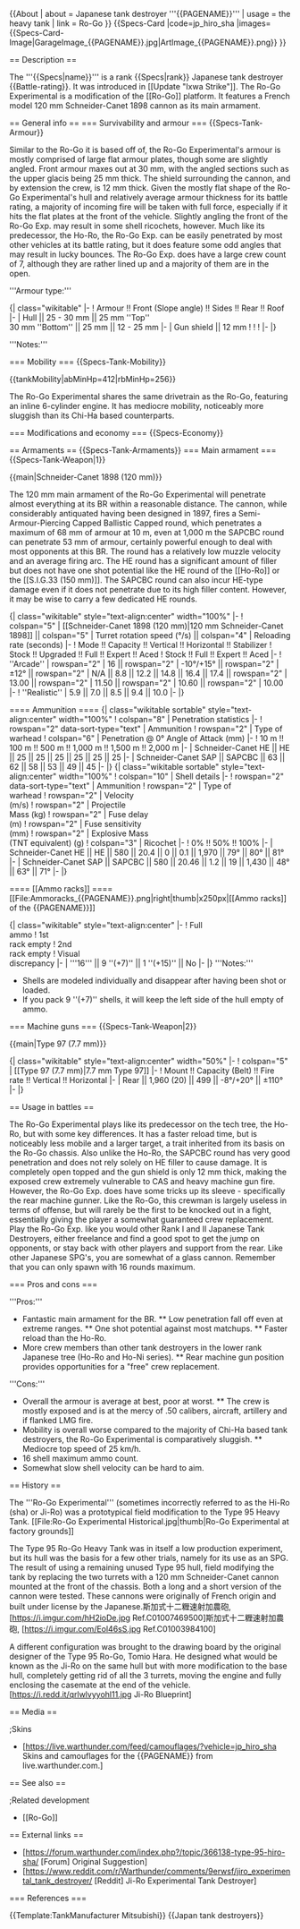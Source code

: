{{About
| about = Japanese tank destroyer '''{{PAGENAME}}'''
| usage = the heavy tank
| link = Ro-Go
}}
{{Specs-Card
|code=jp_hiro_sha
|images={{Specs-Card-Image|GarageImage_{{PAGENAME}}.jpg|ArtImage\_{{PAGENAME}}.png}}
}}

== Description ==

<!-- ''In the description, the first part should be about the history of the creation and combat usage of the vehicle, as well as its key features. In the second part, tell the reader about the ground vehicle in the game. Insert a screenshot of the vehicle, so that if the novice player does not remember the vehicle by name, he will immediately understand what kind of vehicle the article is talking about.'' -->

The '''{{Specs|name}}''' is a rank {{Specs|rank}} Japanese tank destroyer {{Battle-rating}}. It was introduced in [[Update "Ixwa Strike"]]. The Ro-Go Experimental is a modification of the [[Ro-Go]] platform. It features a French model 120 mm Schneider-Canet 1898 cannon as its main armament.

== General info ==
=== Survivability and armour ===
{{Specs-Tank-Armour}}

<!-- ''Describe armour protection. Note the most well protected and key weak areas. Appreciate the layout of modules as well as the number and location of crew members. Is the level of armour protection sufficient, is the placement of modules helpful for survival in combat? If necessary use a visual template to indicate the most secure and weak zones of the armour.'' -->

Similar to the Ro-Go it is based off of, the Ro-Go Experimental's armour is mostly comprised of large flat armour plates, though some are slightly angled. Front armour maxes out at 30 mm, with the angled sections such as the upper glacis being 25 mm thick. The shield surrounding the cannon, and by extension the crew, is 12 mm thick. Given the mostly flat shape of the Ro-Go Experimental's hull and relatively average armour thickness for its battle rating, a majority of incoming fire will be taken with full force, especially if it hits the flat plates at the front of the vehicle. Slightly angling the front of the Ro-Go Exp. may result in some shell ricochets, however. Much like its predecessor, the Ho-Ro, the Ro-Go Exp. can be easily penetrated by most other vehicles at its battle rating, but it does feature some odd angles that may result in lucky bounces. The Ro-Go Exp. does have a large crew count of 7, although they are rather lined up and a majority of them are in the open.

'''Armour type:''' <!-- The types of armour present on the vehicle and their general locations -->

<!-- Example: * Rolled homogeneous armour (Front, Side, Rear, Hull roof)
* Cast homogeneous armour (Turret, Transmission area) -->

{| class="wikitable"
|-
! Armour !! Front (Slope angle) !! Sides !! Rear !! Roof
|-
| Hull || 25 - 30 mm || 25 mm ''Top'' <br> 30 mm ''Bottom'' || 25 mm || 12 - 25 mm
|-
| Gun shield || 12 mm
!
!
!
|-
|}

'''Notes:''' <!-- Any additional notes which the user needs to be aware of -->

<!-- Example: * Suspension wheels are 20 mm thick, tracks are 30 mm thick, and torsion bars are 60 mm thick. -->

=== Mobility ===
{{Specs-Tank-Mobility}}

<!-- ''Write about the mobility of the ground vehicle. Estimate the specific power and manoeuvrability, as well as the maximum speed forwards and backwards.'' -->

{{tankMobility|abMinHp=412|rbMinHp=256}}

The Ro-Go Experimental shares the same drivetrain as the Ro-Go, featuring an inline 6-cylinder engine. It has mediocre mobility, noticeably more sluggish than its Chi-Ha based counterparts.

=== Modifications and economy ===
{{Specs-Economy}}

== Armaments ==
{{Specs-Tank-Armaments}}
=== Main armament ===
{{Specs-Tank-Weapon|1}}

<!-- ''Give the reader information about the characteristics of the main gun. Assess its effectiveness in a battle based on the reloading speed, ballistics and the power of shells. Do not forget about the flexibility of the fire, that is how quickly the cannon can be aimed at the target, open fire on it and aim at another enemy. Add a link to the main article on the gun: <code><nowiki>{{main|Name of the weapon}}</nowiki></code>. Describe in general terms the ammunition available for the main gun. Give advice on how to use them and how to fill the ammunition storage.'' -->

{{main|Schneider-Canet 1898 (120 mm)}}

The 120 mm main armament of the Ro-Go Experimental will penetrate almost everything at its BR within a reasonable distance. The cannon, while considerably antiquated having been designed in 1897, fires a Semi-Armour-Piercing Capped Ballistic Capped round, which penetrates a maximum of 68 mm of armour at 10 m, even at 1,000 m the SAPCBC round can penetrate 53 mm of armour, certainly powerful enough to deal with most opponents at this BR. The round has a relatively low muzzle velocity and an average firing arc. The HE round has a significant amount of filler but does not have one shot potential like the HE round of the [[Ho-Ro]] or the [[S.I.G.33 (150 mm)]]. The SAPCBC round can also incur HE-type damage even if it does not penetrate due to its high filler content. However, it may be wise to carry a few dedicated HE rounds.

{| class="wikitable" style="text-align:center" width="100%"
|-
! colspan="5" | [[Schneider-Canet 1898 (120 mm)|120 mm Schneider-Canet 1898]] || colspan="5" | Turret rotation speed (°/s) || colspan="4" | Reloading rate (seconds)
|-
! Mode !! Capacity !! Vertical !! Horizontal !! Stabilizer
! Stock !! Upgraded !! Full !! Expert !! Aced
! Stock !! Full !! Expert !! Aced
|-
! ''Arcade''
| rowspan="2" | 16 || rowspan="2" | -10°/+15° || rowspan="2" | ±12° || rowspan="2" | N/A || 8.8 || 12.2 || 14.8 || 16.4 || 17.4 || rowspan="2" | 13.00 || rowspan="2" | 11.50 || rowspan="2" | 10.60 || rowspan="2" | 10.00
|-
! ''Realistic''
| 5.9 || 7.0 || 8.5 || 9.4 || 10.0
|-
|}

==== Ammunition ====
{| class="wikitable sortable" style="text-align:center" width="100%"
! colspan="8" | Penetration statistics
|-
! rowspan="2" data-sort-type="text" | Ammunition
! rowspan="2" | Type of<br>warhead
! colspan="6" | Penetration @ 0° Angle of Attack (mm)
|-
! 10 m !! 100 m !! 500 m !! 1,000 m !! 1,500 m !! 2,000 m
|-
| Schneider-Canet HE || HE || 25 || 25 || 25 || 25 || 25 || 25
|-
| Schneider-Canet SAP || SAPCBC || 63 || 62 || 58 || 53 || 49 || 45
|-
|}
{| class="wikitable sortable" style="text-align:center" width="100%"
! colspan="10" | Shell details
|-
! rowspan="2" data-sort-type="text" | Ammunition
! rowspan="2" | Type of<br>warhead
! rowspan="2" | Velocity<br>(m/s)
! rowspan="2" | Projectile<br>Mass (kg)
! rowspan="2" | Fuse delay<br>(m)
! rowspan="2" | Fuse sensitivity<br>(mm)
! rowspan="2" | Explosive Mass<br>(TNT equivalent) (g)
! colspan="3" | Ricochet
|-
! 0% !! 50% !! 100%
|-
| Schneider-Canet HE || HE || 580 || 20.4 || 0 || 0.1 || 1,970 || 79° || 80° || 81°
|-
| Schneider-Canet SAP || SAPCBC || 580 || 20.46 || 1.2 || 19 || 1,430 || 48° || 63° || 71°
|-
|}

==== [[Ammo racks]] ====
[[File:Ammoracks_{{PAGENAME}}.png|right|thumb|x250px|[[Ammo racks]] of the {{PAGENAME}}]]

<!-- '''Last updated: 2.15.1.70''' -->

{| class="wikitable" style="text-align:center"
|-
! Full<br>ammo
! 1st<br>rack empty
! 2nd<br>rack empty
! Visual<br>discrepancy
|-
| '''16''' || 9&nbsp;''(+7)'' || 1&nbsp;''(+15)'' || No
|-
|}
'''Notes:'''

- Shells are modeled individually and disappear after having been shot or loaded.
- If you pack 9&nbsp;''(+7)'' shells, it will keep the left side of the hull empty of ammo.

=== Machine guns ===
{{Specs-Tank-Weapon|2}}

<!-- ''Offensive and anti-aircraft machine guns not only allow you to fight some aircraft but also are effective against lightly armoured vehicles. Evaluate machine guns and give recommendations on its use.'' -->

{{main|Type 97 (7.7 mm)}}

{| class="wikitable" style="text-align:center" width="50%"
|-
! colspan="5" | [[Type 97 (7.7 mm)|7.7 mm Type 97]]
|-
! Mount !! Capacity (Belt) !! Fire rate !! Vertical !! Horizontal
|-
| Rear || 1,960 (20) || 499 || -8°/+20° || ±110°
|-
|}

== Usage in battles ==

<!-- ''Describe the tactics of playing in the vehicle, the features of using vehicles in the team and advice on tactics. Refrain from creating a "guide" - do not impose a single point of view but instead give the reader food for thought. Describe the most dangerous enemies and give recommendations on fighting them. If necessary, note the specifics of the game in different modes (AB, RB, SB).'' -->

The Ro-Go Experimental plays like its predecessor on the tech tree, the Ho-Ro, but with some key differences. It has a faster reload time, but is noticeably less mobile and a larger target, a trait inherited from its basis on the Ro-Go chassis. Also unlike the Ho-Ro, the SAPCBC round has very good penetration and does not rely solely on HE filler to cause damage. It is completely open topped and the gun shield is only 12 mm thick, making the exposed crew extremely vulnerable to CAS and heavy machine gun fire. However, the Ro-Go Exp. does have some tricks up its sleeve - specifically the rear machine gunner. Like the Ro-Go, this crewman is largely useless in terms of offense, but will rarely be the first to be knocked out in a fight, essentially giving the player a somewhat guaranteed crew replacement. Play the Ro-Go Exp. like you would other Rank I and II Japanese Tank Destroyers, either freelance and find a good spot to get the jump on opponents, or stay back with other players and support from the rear. Like other Japanese SPG's, you are somewhat of a glass cannon. Remember that you can only spawn with 16 rounds maximum.

=== Pros and cons ===

<!-- ''Summarise and briefly evaluate the vehicle in terms of its characteristics and combat effectiveness. Mark its pros and cons in a bulleted list. Try not to use more than 6 points for each of the characteristics. Avoid using categorical definitions such as "bad", "good" and the like - use substitutions with softer forms such as "inadequate" and "effective".'' -->

'''Pros:'''

- Fantastic main armament for the BR.
  ** Low penetration fall off even at extreme ranges.
  ** One shot potential against most matchups.
  \*\* Faster reload than the Ho-Ro.
- More crew members than other tank destroyers in the lower rank Japanese tree (Ho-Ro and Ho-Ni series).
  \*\* Rear machine gun position provides opportunities for a "free" crew replacement.

'''Cons:'''

- Overall the armour is average at best, poor at worst.
  \*\* The crew is mostly exposed and is at the mercy of .50 calibers, aircraft, artillery and if flanked LMG fire.
- Mobility is overall worse compared to the majority of Chi-Ha based tank destroyers, the Ro-Go Experimental is comparatively sluggish.
  \*\* Mediocre top speed of 25 km/h.
- 16 shell maximum ammo count.
- Somewhat slow shell velocity can be hard to aim.

== History ==

<!-- ''Describe the history of the creation and combat usage of the vehicle in more detail than in the introduction. If the historical reference turns out to be too long, take it to a separate article, taking a link to the article about the vehicle and adding a block "/History" (example: <nowiki>https://wiki.warthunder.com/(Vehicle-name)/History</nowiki>) and add a link to it here using the <code>main</code> template. Be sure to reference text and sources by using <code><nowiki><ref></ref></nowiki></code>, as well as adding them at the end of the article with <code><nowiki><references /></nowiki></code>. This section may also include the vehicle's dev blog entry (if applicable) and the in-game encyclopedia description (under <code><nowiki>=== In-game description ===</nowiki></code>, also if applicable).'' -->

The '''Ro-Go Experimental''' (sometimes incorrectly referred to as the Hi-Ro (sha) or Ji-Ro) was a prototypical field modification to the Type 95 Heavy Tank.
[[File:Ro-Go Experimental Historical.jpg|thumb|Ro-Go Experimental at factory grounds]]

The Type 95 Ro-Go Heavy Tank was in itself a low production experiment, but its hull was the basis for a few other trials, namely for its use as an SPG. The result of using a remaining unused Type 95 hull, field modifying the tank by replacing the two turrets with a 120 mm Schneider-Canet cannon mounted at the front of the chassis. Both a long and a short version of the cannon were tested. These cannons were originally of French origin and built under license by the Japanese.<ref>斯加式十二糎速射加農砲, [https://i.imgur.com/hH2ioDe.jpg Ref.C01007469500]</ref><ref>斯加式十二糎速射加農砲, [https://i.imgur.com/Eol46sS.jpg Ref.C01003984100]</ref>

A different configuration was brought to the drawing board by the original designer of the Type 95 Ro-Go, Tomio Hara. He designed what would be known as the Ji-Ro on the same hull but with more modification to the base hull, completely getting rid of all the 3 turrets, moving the engine and fully enclosing the casemate at the end of the vehicle.<ref>[https://i.redd.it/qrlwlvyyohl11.jpg Ji-Ro Blueprint]</ref>

== Media ==

<!-- ''Excellent additions to the article would be video guides, screenshots from the game, and photos.'' -->

;Skins

- [https://live.warthunder.com/feed/camouflages/?vehicle=jp_hiro_sha Skins and camouflages for the {{PAGENAME}} from live.warthunder.com.]

== See also ==

<!-- ''Links to the articles on the War Thunder Wiki that you think will be useful for the reader, for example:''
* ''reference to the series of the vehicles;''
* ''links to approximate analogues of other nations and research trees.'' -->

;Related development

- [[Ro-Go]]

== External links ==

<!-- ''Paste links to sources and external resources, such as:''
* ''topic on the official game forum;''
* ''other literature.'' -->

- [https://forum.warthunder.com/index.php?/topic/366138-type-95-hiro-sha/ <nowiki>[Forum]</nowiki> Original Suggestion]
- [https://www.reddit.com/r/Warthunder/comments/9erwsf/jiro_experimental_tank_destroyer/ <nowiki>[Reddit]</nowiki> Ji-Ro Experimental Tank Destroyer]

=== References ===
<references />

{{Template:TankManufacturer Mitsubishi}}
{{Japan tank destroyers}}
